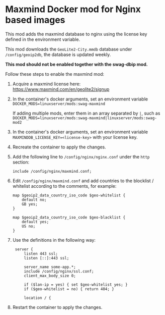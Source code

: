 # Maxmind Docker mod for Nginx based images

This mod adds the maxmind database to nginx using the license key defined in the environment variable.

This mod downloads the `GeoLite2-City.mmdb` database under `/config/geoip2db`, the database is updated weekly.

**This mod should not be enabled together with the swag-dbip mod.**

Follow these steps to enable the maxmind mod:

1. Acquire a maxmind license here: https://www.maxmind.com/en/geolite2/signup
2. In the container's docker arguments, set an environment variable `DOCKER_MODS=linuxserver/mods:swag-maxmind`
   
   If adding multiple mods, enter them in an array separated by `|`, such as `DOCKER_MODS=linuxserver/mods:swag-maxmind|linuxserver/mods:swag-mod2`
3. In the container's docker arguments, set an environment variable `MAXMINDDB_LICENSE_KEY=<license-key>` with your license key.
4. Recreate the container to apply the changes.
5. Add the following line to `/config/nginx/nginx.conf` under the `http` section:
   
   ```nginx
   include /config/nginx/maxmind.conf;
   ```
5. Edit `/config/nginx/maxmind.conf` and add countries to the blocklist / whitelist according to the comments, for example:
   
    ```nginx
    map $geoip2_data_country_iso_code $geo-whitelist {
        default no;
        GB yes;
    }

    map $geoip2_data_country_iso_code $geo-blacklist {
        default yes;
        US no;
    }
    ```
6. Use the definitions in the following way:
   ```nginx
    server {
        listen 443 ssl;
        listen [::]:443 ssl;

        server_name some-app.*;
        include /config/nginx/ssl.conf;
        client_max_body_size 0;

        if ($lan-ip = yes) { set $geo-whitelist yes; }
        if ($geo-whitelist = no) { return 404; }

        location / {
    ```
7. Restart the container to apply the changes.
